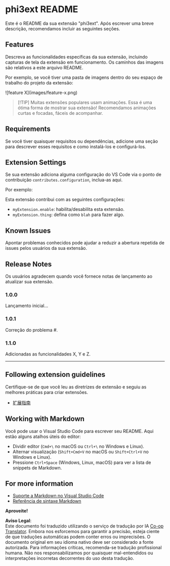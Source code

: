 <!--
CO_OP_TRANSLATOR_METADATA:
{
  "original_hash": "be0b2937160c486180ded27e4f14adeb",
  "translation_date": "2025-07-16T16:35:29+00:00",
  "source_file": "code/07.Lab/01/AIPC/extensions/phi3ext/README.md",
  "language_code": "br"
}
-->
# phi3ext README

Este é o README da sua extensão "phi3ext". Após escrever uma breve descrição, recomendamos incluir as seguintes seções.

## Features

Descreva as funcionalidades específicas da sua extensão, incluindo capturas de tela da extensão em funcionamento. Os caminhos das imagens são relativos a este arquivo README.

Por exemplo, se você tiver uma pasta de imagens dentro do seu espaço de trabalho do projeto da extensão:

\!\[feature X\]\(images/feature-x.png\)

> [!TIP] Muitas extensões populares usam animações. Essa é uma ótima forma de mostrar sua extensão! Recomendamos animações curtas e focadas, fáceis de acompanhar.

## Requirements

Se você tiver quaisquer requisitos ou dependências, adicione uma seção para descrever esses requisitos e como instalá-los e configurá-los.

## Extension Settings

Se sua extensão adiciona alguma configuração do VS Code via o ponto de contribuição `contributes.configuration`, inclua-as aqui.

Por exemplo:

Esta extensão contribui com as seguintes configurações:

* `myExtension.enable`: habilita/desabilita esta extensão.
* `myExtension.thing`: defina como `blah` para fazer algo.

## Known Issues

Apontar problemas conhecidos pode ajudar a reduzir a abertura repetida de issues pelos usuários da sua extensão.

## Release Notes

Os usuários agradecem quando você fornece notas de lançamento ao atualizar sua extensão.

### 1.0.0

Lançamento inicial...

### 1.0.1

Correção do problema #.

### 1.1.0

Adicionadas as funcionalidades X, Y e Z.

---

## Following extension guidelines

Certifique-se de que você leu as diretrizes de extensão e seguiu as melhores práticas para criar extensões.

* [扩展指南](https://code.visualstudio.com/api/references/extension-guidelines?WT.mc_id=aiml-137032-kinfeylo)

## Working with Markdown

Você pode usar o Visual Studio Code para escrever seu README. Aqui estão alguns atalhos úteis do editor:

* Dividir editor (`Cmd+\` no macOS ou `Ctrl+\` no Windows e Linux).
* Alternar visualização (`Shift+Cmd+V` no macOS ou `Shift+Ctrl+V` no Windows e Linux).
* Pressione `Ctrl+Space` (Windows, Linux, macOS) para ver a lista de snippets de Markdown.

## For more information

* [Suporte a Markdown no Visual Studio Code](http://code.visualstudio.com/docs/languages/markdown?WT.mc_id=aiml-137032-kinfeylo)
* [Referência de sintaxe Markdown](https://help.github.com/articles/markdown-basics/)

**Aproveite!**

**Aviso Legal**:  
Este documento foi traduzido utilizando o serviço de tradução por IA [Co-op Translator](https://github.com/Azure/co-op-translator). Embora nos esforcemos para garantir a precisão, esteja ciente de que traduções automáticas podem conter erros ou imprecisões. O documento original em seu idioma nativo deve ser considerado a fonte autorizada. Para informações críticas, recomenda-se tradução profissional humana. Não nos responsabilizamos por quaisquer mal-entendidos ou interpretações incorretas decorrentes do uso desta tradução.
